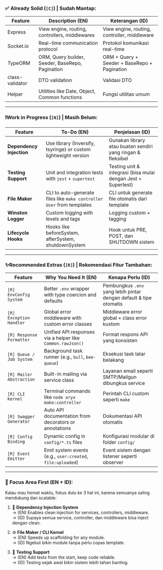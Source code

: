 ### ✅ Already Solid (`[C]`) | Sudah Mantap:

| Feature               | Description (EN)                                           | Keterangan (ID)                                 |
|-----------------------|------------------------------------------------------------|--------------------------------------------------|
| Express               | View engine, routing, controllers, middlewares             | View engine, routing, controller, middleware     |
| Socket.io             | Real-time communication protocol                          | Protokol komunikasi real-time                    |
| TypeORM               | ORM, Query builder, Seeder, BaseRepo, Pagination          | ORM + Query + Seeder + BaseRepo + Pagination    |
| class-validator       | DTO validation                                             | Validasi DTO                                    |
| Helper                | Utilities like Date, Object, Common functions             | Fungsi utilitas umum                            |

---

### ❗Work in Progress (`[N]`) | Masih Belum:

| Feature               | To-Do (EN)                                                                 | Penjelasan (ID)                                                      |
|------------------------|---------------------------------------------------------------------------|----------------------------------------------------------------------|
| **Dependency Injection** | Use library (Inversify, tsyringe) or custom lightweight version          | Gunakan library atau buatan sendiri yang ringan & fleksibel          |
| **Testing Support**     | Unit and integration tests with `jest` + `supertest`                      | Testing unit & integrasi (bisa mulai dengan Jest + Supertest)        |
| **File Maker**          | CLI to auto-generate files like `make controller User` from templates     | CLI untuk generate file otomatis dari template                       |
| **Winston Logger**        | Custom logging with levels and tags                       | Logging custom + tagging                        |
| **Lifecycle Hooks**       | Hooks like beforeSystem, afterSystem, shutdownSystem      | Hook untuk PRE, POST, dan SHUTDOWN sistem       |

---

### ✨Recommended Extras (`[R]`) | Rekomendasi Fitur Tambahan:

| Feature                  | Why You Need It (EN)                                                   | Kenapa Perlu (ID)                                                   |
|--------------------------|------------------------------------------------------------------------|---------------------------------------------------------------------|
| `[R] EnvConfig System`    | Better `.env` wrapper with type coercion and defaults                 | Pembungkus `.env` yang lebih pintar dengan default & tipe otomatis |
| `[R] Exception Handler`   | Global error middleware with custom error classes                    | Middleware error global + class error kustom                        |
| `[R] Response Formatter`  | Unified API responses via a helper like `Common.rawJson()`            | Format respons API yang konsisten                                  |
| `[R] Queue / Job System`  | Background task runner (e.g., `bull`, `bee-queue`)                    | Eksekusi task latar belakang                                       |
| `[R] Mailer Abstraction`  | Built-in mailing via service class                                   | Layanan email seperti SMTP/Mailgun dibungkus service               |
| `[R] CLI Kernel`          | Terminal commands like `node oryx make:controller`                   | Perintah CLI custom seperti `make`                                 |
| `[R] Swagger Generator`   | Auto API documentation from decorators or annotations                 | Dokumentasi API otomatis                                            |
| `[R] Config Binding`      | Dynamic config in `config/*.ts` files                                | Konfigurasi modular di folder `config/`                            |
| `[R] Event Emitter`       | Emit system events (e.g., `user:created`, `file:uploaded`)           | Event sistem dengan listener seperti observer                      |

---

### 🎯 Focus Area First (EN + ID):

Kalau mau hemat waktu, fokus dulu ke 3 hal ini, karena semuanya saling mendukung dan scalable:

1. 🔩 **Dependency Injection System**  
   → (EN) Enables clean injection for services, controllers, middleware.  
   → (ID) Supaya semua service, controller, dan middleware bisa inject dengan clean.

2. ⚙️ **File Maker / CLI Kernel**  
   → (EN) Speeds up scaffolding for any module.  
   → (ID) Ngebut bikin module tanpa perlu copas template.

3. 🧪 **Testing Support**  
   → (EN) Add tests from the start, keep code reliable.  
   → (ID) Testing sejak awal bikin sistem lebih tahan banting.
